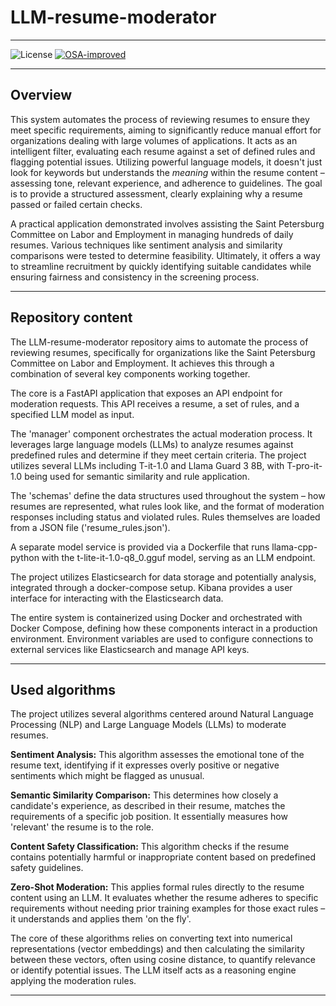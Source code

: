 # LLM-resume-moderator

---

![License](https://img.shields.io/github/license/LISA-ITMO/LLM-resume-moderator?style=flat&logo=opensourceinitiative&logoColor=white&color=blue)
[![OSA-improved](https://img.shields.io/badge/improved%20by-OSA-yellow)](https://github.com/aimclub/OSA)

---

## Overview

This system automates the process of reviewing resumes to ensure they meet specific requirements, aiming to significantly reduce manual effort for organizations dealing with large volumes of applications. It acts as an intelligent filter, evaluating each resume against a set of defined rules and flagging potential issues. Utilizing powerful language models, it doesn't just look for keywords but understands the *meaning* within the resume content – assessing tone, relevant experience, and adherence to guidelines. The goal is to provide a structured assessment, clearly explaining why a resume passed or failed certain checks. 

A practical application demonstrated involves assisting the Saint Petersburg Committee on Labor and Employment in managing hundreds of daily resumes. Various techniques like sentiment analysis and similarity comparisons were tested to determine feasibility. Ultimately, it offers a way to streamline recruitment by quickly identifying suitable candidates while ensuring fairness and consistency in the screening process.

---

## Repository content

The LLM-resume-moderator repository aims to automate the process of reviewing resumes, specifically for organizations like the Saint Petersburg Committee on Labor and Employment. It achieves this through a combination of several key components working together.

The core is a FastAPI application that exposes an API endpoint for moderation requests. This API receives a resume, a set of rules, and a specified LLM model as input.

The 'manager' component orchestrates the actual moderation process. It leverages large language models (LLMs) to analyze resumes against predefined rules and determine if they meet certain criteria. The project utilizes several LLMs including T-it-1.0 and Llama Guard 3 8B, with T-pro-it-1.0 being used for semantic similarity and rule application.

The 'schemas' define the data structures used throughout the system – how resumes are represented, what rules look like, and the format of moderation responses including status and violated rules. Rules themselves are loaded from a JSON file ('resume_rules.json').

A separate model service is provided via a Dockerfile that runs llama-cpp-python with the t-lite-it-1.0-q8_0.gguf model, serving as an LLM endpoint.

The project utilizes Elasticsearch for data storage and potentially analysis, integrated through a docker-compose setup. Kibana provides a user interface for interacting with the Elasticsearch data.

The entire system is containerized using Docker and orchestrated with Docker Compose, defining how these components interact in a production environment. Environment variables are used to configure connections to external services like Elasticsearch and manage API keys.

---

## Used algorithms

The project utilizes several algorithms centered around Natural Language Processing (NLP) and Large Language Models (LLMs) to moderate resumes. 

**Sentiment Analysis:** This algorithm assesses the emotional tone of the resume text, identifying if it expresses overly positive or negative sentiments which might be flagged as unusual.

**Semantic Similarity Comparison:**  This determines how closely a candidate's experience, as described in their resume, matches the requirements of a specific job position. It essentially measures how 'relevant' the resume is to the role.

**Content Safety Classification:** This algorithm checks if the resume contains potentially harmful or inappropriate content based on predefined safety guidelines.

**Zero-Shot Moderation:**  This applies formal rules directly to the resume content using an LLM. It evaluates whether the resume adheres to specific requirements without needing prior training examples for those exact rules – it understands and applies them 'on the fly'.

The core of these algorithms relies on converting text into numerical representations (vector embeddings) and then calculating the similarity between these vectors, often using cosine distance, to quantify relevance or identify potential issues. The LLM itself acts as a reasoning engine applying the moderation rules.

---
